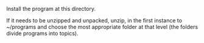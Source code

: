 Install the program at this directory.

If it needs to be unzipped and unpacked, unzip, in the first instance to ~/programs and choose the most appropriate folder at that level (the folders divide programs into topics).